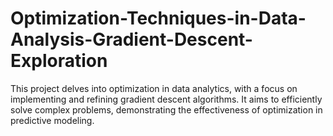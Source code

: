# Optimization-Techniques-in-Data-Analysis-Gradient-Descent-Exploration
This project delves into optimization in data analytics, with a focus on implementing and refining gradient descent algorithms. It aims to efficiently solve complex problems, demonstrating the effectiveness of optimization in predictive modeling.
